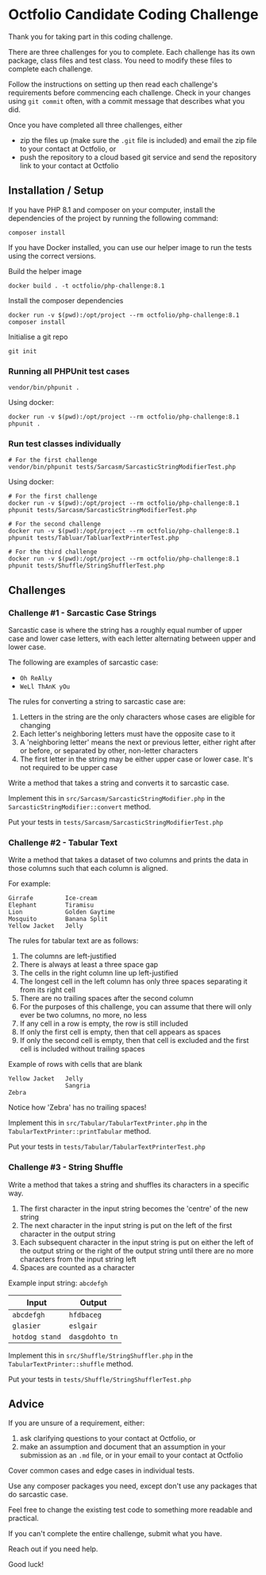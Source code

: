 # Octfolio Candidate Coding Challenge

Thank you for taking part in this coding challenge.

There are three challenges for you to complete. Each challenge has its own package, class files and test class. You need to modify these files to complete each challenge.

Follow the instructions on setting up then read each challenge's requirements before commencing each challenge. Check in your changes using `git commit` often, with a commit message that describes what you did.

Once you have completed all three challenges, either

- zip the files up (make sure the `.git` file is included) and email the zip file to your contact at Octfolio, or
- push the repository to a cloud based git service and send the repository link to your contact at Octfolio

## Installation / Setup

If you have PHP 8.1 and composer on your computer, install the dependencies of the project by running the following command:
```shell
composer install
```

If you have Docker installed, you can use our helper image to run the tests using the correct versions.

Build the helper image
```shell
docker build . -t octfolio/php-challenge:8.1
```

Install the composer dependencies
```shell
docker run -v $(pwd):/opt/project --rm octfolio/php-challenge:8.1 composer install
```

Initialise a git repo

```shell
git init
```
### Running all PHPUnit test cases

```shell
vendor/bin/phpunit .
```

Using docker:
```shell
docker run -v $(pwd):/opt/project --rm octfolio/php-challenge:8.1 phpunit .
```

### Run test classes individually

```shell
# For the first challenge
vendor/bin/phpunit tests/Sarcasm/SarcasticStringModifierTest.php
```

Using docker:
```shell
# For the first challenge
docker run -v $(pwd):/opt/project --rm octfolio/php-challenge:8.1 phpunit tests/Sarcasm/SarcasticStringModifierTest.php

# For the second challenge
docker run -v $(pwd):/opt/project --rm octfolio/php-challenge:8.1 phpunit tests/Tabluar/TabluarTextPrinterTest.php

# For the third challenge
docker run -v $(pwd):/opt/project --rm octfolio/php-challenge:8.1 phpunit tests/Shuffle/StringShufflerTest.php
```

## Challenges

### Challenge #1 - Sarcastic Case Strings

Sarcastic case is where the string has a roughly equal number of upper case and lower case letters, with each letter alternating between upper and lower case.

The following are examples of sarcastic case:

- `Oh ReAlLy`
- `WeLl ThAnK yOu`

The rules for converting a string to sarcastic case are:

1. Letters in the string are the only characters whose cases are eligible for changing
2. Each letter's neighboring letters must have the opposite case to it
3. A 'neighboring letter' means the next or previous letter, either right after or before, or separated by other, non-letter characters
4. The first letter in the string may be either upper case or lower case. It's not required to be upper case

Write a method that takes a string and converts it to sarcastic case.

Implement this in `src/Sarcasm/SarcasticStringModifier.php` in the `SarcasticStringModifier::convert` method.

Put your tests in `tests/Sarcasm/SarcasticStringModifierTest.php`


### Challenge #2 - Tabular Text

Write a method that takes a dataset of two columns and prints the data in those columns such that each column is aligned.

For example:

```
Girrafe         Ice-cream
Elephant        Tiramisu
Lion            Golden Gaytime
Mosquito        Banana Split
Yellow Jacket   Jelly
```

The rules for tabular text are as follows:

1. The columns are left-justified
2. There is always at least a three space gap
3. The cells in the right column line up left-justified
4. The longest cell in the left column has only three spaces separating it from its right cell
5. There are no trailing spaces after the second column
6. For the purposes of this challenge, you can assume that there will only ever be two columns, no more, no less
7. If any cell in a row is empty, the row is still included
8. If only the first cell is empty, then that cell appears as spaces
9. If only the second cell is empty, then that cell is excluded and the first cell is included without trailing spaces

Example of rows with cells that are blank
```
Yellow Jacket   Jelly
                Sangria
Zebra
```

Notice how 'Zebra' has no trailing spaces!

Implement this in `src/Tabular/TabularTextPrinter.php` in the `TabularTextPrinter::printTabular` method.

Put your tests in `tests/Tabular/TabularTextPrinterTest.php`


### Challenge #3 - String Shuffle

Write a method that takes a string and shuffles its characters in a specific way.

1. The first character in the input string becomes the 'centre' of the new string
2. The next character in the input string is put on the left of the first character in the output string
3. Each subsequent character in the input string is put on either the left of the output string or the right of the output string until there are no more characters from the input string left
4. Spaces are counted as a character

Example input string: `abcdefgh`

| Input          | Output         |
|----------------|----------------|
| `abcdefgh`     | `hfdbaceg`     |
| `glasier`      | `eslgair`      |
| `hotdog stand` | `dasgdohto tn` |

Implement this in `src/Shuffle/StringShuffler.php` in the `TabularTextPrinter::shuffle` method.

Put your tests in `tests/Shuffle/StringShufflerTest.php`

## Advice

If you are unsure of a requirement, either:

1. ask clarifying questions to your contact at Octfolio, or
2. make an assumption and document that an assumption in your submission as an `.md` file, or in your email to your contact at Octfolio

Cover common cases and edge cases in individual tests.

Use any composer packages you need, except don't use any packages that do sarcastic case.

Feel free to change the existing test code to something more readable and practical.

If you can't complete the entire challenge, submit what you have.

Reach out if you need help.

Good luck!
